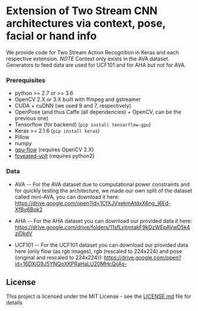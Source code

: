 # Extension of Two Stream CNN architectures via context, pose, facial or hand info

We provide code for Two Stream Action Recognition in Keras and each respective extension. *NOTE* Context only exists in the AVA dataset.
Generators to feed data are used for UCF101 and for AHA but not for AVA.

### Prerequisites

* python >= 2.7 or >= 3.6
* OpenCV 2.X or 3.X built with ffmpeg and gstreamer
* CUDA + cuDNN (we used 9 and 7, respectively)
* OpenPose (and thus Caffe (all dependencies) + OpenCV, can be the previous one)
* Tensorflow (for backend) (`pip install tensorflow-gpu`)
* Keras >= 2.1.6 (`pip install keras`)
* Pillow
* numpy
* [gpu-flow](https://github.com/pedro-abreu/gpu_flow) (requires OpenCV 2.X)
* [foveated-yolt](https://github.com/pedro-abreu/foveated_yolt) (requires python2)

### Data

* AVA -- For the AVA dataset due to computational power constraints and for quickly testing the architecture, we made our own split of the dataset called mini-AVA, you can download it here: https://drive.google.com/open?id=1CfXJVxekmAtdxX6ng_j6Ed-XfBy6Bpk2

* AHA -- For the AHA dataset you can download our provided data it here: https://drive.google.com/drive/folders/11sfLyjtmtakF9kDzWEpAVwD5k4zjDkdV

* UCF101 -- For the UCF101 dataset you can download our provided data here (only flow (as rgb images), rgb (rescaled to 224x224) and pose (original and rescaled to 224x224)): https://drive.google.com/open?id=16DXjG9J5YNQoXKPRaHaLU20MHcQijAs-

## License

This project is licensed under the MIT License - see the [LICENSE.md](LICENSE.md) file for details
